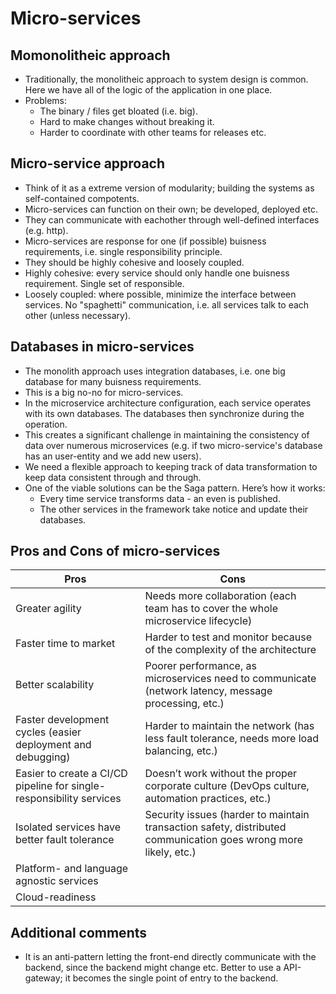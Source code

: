 # Micro-services

## Momonolitheic approach
- Traditionally, the monolitheic approach to system design is common. Here we have all of the logic of the application in one place.
- Problems:
    - The binary / files get bloated (i.e. big).
    - Hard to make changes without breaking it.
    - Harder to coordinate with other teams for releases etc. 

## Micro-service approach
- Think of it as a extreme version of modularity; building the systems as self-contained compotents.
- Micro-services can function on their own; be developed, deployed etc.
- They can communicate with eachother through well-defined interfaces (e.g. http).
- Micro-services are response for one (if possible) buisness requirements, i.e. single responsibility principle.
- They should be highly cohesive and loosely coupled.
- Highly cohesive: every service should only handle one buisness requirement. Single set of responsible.
- Loosely coupled: where possible, minimize the interface between services. No "spaghetti" communication, i.e. all services talk to each other (unless necessary).

## Databases in micro-services

- The monolith approach uses integration databases, i.e. one big database for many buisness requirements.
- This is a big no-no for micro-services.
- In the microservice architecture configuration, each service operates with its own databases. The databases then synchronize during the operation. 
- This creates a significant challenge in maintaining the consistency of data over numerous microservices (e.g. if two micro-service's database has an user-entity and we add new users).
- We need a flexible approach to keeping track of data transformation to keep data consistent through and through.
- One of the viable solutions can be the Saga pattern. Here’s how it works:
    - Every time service transforms data - an even is published.
    - The other services in the framework take notice and update their databases.

## Pros and Cons of micro-services		

| Pros | Cons |
| --- | --- |
| Greater agility | Needs more collaboration (each team has to cover the whole microservice lifecycle) |
| Faster time to market	| Harder to test and monitor because of the complexity of the architecture |
| Better scalability | Poorer performance, as microservices need to communicate (network latency, message processing, etc.) |
| Faster development cycles (easier deployment and debugging) | Harder to maintain the network (has less fault tolerance, needs more load balancing, etc.)	|	
| Easier to create a CI/CD pipeline for single-responsibility services | Doesn’t work without the proper corporate culture (DevOps culture, automation practices, etc.) |		
| Isolated services have better fault tolerance	| Security issues (harder to maintain transaction safety, distributed communication goes wrong more likely, etc.) |
| Platform- and language agnostic services | |
| Cloud-readiness | |

## Additional comments
- It is an anti-pattern letting the front-end directly communicate with the backend, since the backend might change etc. Better to use a API-gateway; it becomes the single point of entry to the backend.
